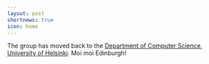 ```yaml
---
layout: post
shortnews: true
icon: home
---
```

The group has moved back to the [Department of Computer Science][cs], [University of Helsinki][uoh]. Moi moi Edinburgh! 

[cs]: https://www.helsinki.fi/en/computer-science
[uoh]: https://www.helsinki.fi/en/


